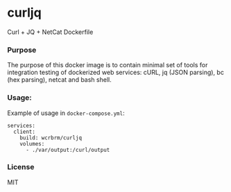 # curljq
Curl + JQ + NetCat Dockerfile

### Purpose

The purpose of this docker image is to contain minimal set of tools
for integration testing of dockerized web services: cURL, jq (JSON parsing), bc (hex parsing), netcat and bash shell.

### Usage:

Example of usage in `docker-compose.yml`:
```
services:
  client:
    build: wcrbrm/curljq
    volumes:
      - ./var/output:/curl/output
```

### License
MIT